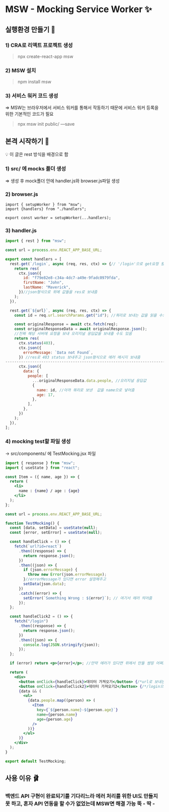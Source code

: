 # MSW - Mocking Service Worker ✨

## 실행환경 만들기 🎉

### 1) CRA로 리액트 프로젝트 생성

> npx create-react-app msw

### 2) MSW 설치

> npm install msw

### 3) 서비스 워커 코드 생성

⇒ MSW는 브라우저에서 서비스 워커를 통해서 작동하기 때문에 서비스 워커 등록을 위한 기본적인 코드가 필요

> npx msw init public/ —save

## 본격 시작하기 🎀

<aside> 💡 이 글은 rest 방식을 배경으로 함

</aside>

### 1) src/ 에 mocks 폴더 생성

⇒ 생성 후 mock폴더 안에 handler.js와 browser.js파일 생성

### 2) browser.js

```
import { setupWorker } from "msw";
import {handlers} from "./handlers";

export const worker = setupWorker(...handlers);
```

### 3) handler.js

```jsx
import { rest } from "msw";

const url = process.env.REACT_APP_BASE_URL;

export const handlers = [
  rest.get(`/login`, async (req, res, ctx) => {// '/login'으로 get요청 왔을 때 보내주는 응답
    return res(
      ctx.json({
        id: "f79e82e8-c34a-4dc7-a49e-9fadc0979fda",
        firstName: "John",
        lastName: "Maverick",
      })//json형식으로 위에 값들을 res로 보내줌
    );
  }),

  rest.get(`${url}`, async (req, res, ctx) => {
    const id = req.url.searchParams.get("id"); //쿼리로 보내는 값을 읽을 수도 있음

    const originalResponse = await ctx.fetch(req);
    const originalResponseData = await originalResponse.json();
    //진짜 해당 서버에 요청을 보내 오리지널 응답값을 보내줄 수도 있음
    return res(
      ctx.status(403),
      ctx.json({
        errorMessage: `Data not Found`,
      }) //res로 403 status 보내주고 json형식으로 에러 메시지 보내줌
---------------------------------------------------------------------------------------
      ctx.json({
        data: {
          people: [
            ...originalResponseData.data.people, //오리지널 응답값
            {
              name: id, //아까 쿼리로 보낸  값을 name으로 넣어줌
              age: 17,
            },
          ],
        },
      })
    );
  }),
];
```

### 4) mocking test할 파일 생성

→ src/components/ 에 TestMocking.jsx 파일

```jsx
import { response } from "msw";
import { useState } from "react";

const Item = ({ name, age }) => {
  return (
    <li>
      name : {name} / age : {age}
    </li>
  );
};

const url = process.env.REACT_APP_BASE_URL;

function TestMocking() {
  const [data, setData] = useState(null);
  const [error, setError] = useState(null);

  const handleClick = () => {
    fetch(`url?id=react`) 
      .then((response) => {
        return response.json();
      })
      .then((json) => {
        if (json.errorMessage) {
          throw new Error(json.errorMessage);
        }//errorMessage가 있다면 error 설정해주고
        setData(json.data);
      })
      .catch((error) => {
        setError(`Something Wrong : ${error}`); // 여기서 에러 띄어줌
      });
  };

  const handleClick2 = () => {
    fetch("/login")
      .then((response) => {
        return response.json();
      })
      .then((json) => {
        console.log(JSON.stringify(json));
      });
  };

  if (error) return <p>{error}</p>; //만약 에러가 있다면 위에서 만들 썸띵 어쩌고 띄어줌

  return (
    <div>
      <button onClick={handleClick}>데이터 가져오기</button> {/*url로 보내는 거*/}
      <button onClick={handleClick2}>데이터 가져오기2</button> {/*/login으로 보내는 거*/}
      {data && (
        <ul>
          {data.people.map((person) => (
            <Item
              key={`${person.name}-${person.age}`}
              name={person.name}
              age={person.age}
            />
          ))}
        </ul>
      )}
    </div>
  );
}

export default TestMocking;
```

## 사용 이유 🩰

### 백엔드 API 구현이 완료되기를 기다리느라 에러 처리를 위한 UI도 만들지 못 하고, 혼자 API 연동을 할 수가 없었는데 MSW면 해결 가능 뚝 - 딱 -